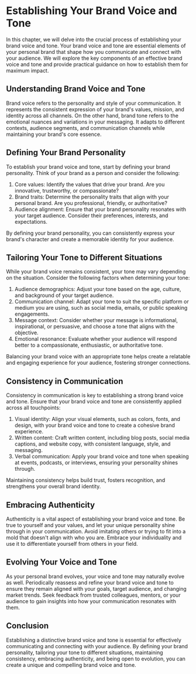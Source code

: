 # Establishing Your Brand Voice and Tone

In this chapter, we will delve into the crucial process of establishing your brand voice and tone. Your brand voice and tone are essential elements of your personal brand that shape how you communicate and connect with your audience. We will explore the key components of an effective brand voice and tone and provide practical guidance on how to establish them for maximum impact.

## Understanding Brand Voice and Tone

Brand voice refers to the personality and style of your communication. It represents the consistent expression of your brand's values, mission, and identity across all channels. On the other hand, brand tone refers to the emotional nuances and variations in your messaging. It adapts to different contexts, audience segments, and communication channels while maintaining your brand's core essence.

## Defining Your Brand Personality

To establish your brand voice and tone, start by defining your brand personality. Think of your brand as a person and consider the following:

1. Core values: Identify the values that drive your brand. Are you innovative, trustworthy, or compassionate?
2. Brand traits: Determine the personality traits that align with your personal brand. Are you professional, friendly, or authoritative?
3. Audience alignment: Ensure that your brand personality resonates with your target audience. Consider their preferences, interests, and expectations.

By defining your brand personality, you can consistently express your brand's character and create a memorable identity for your audience.

## Tailoring Your Tone to Different Situations

While your brand voice remains consistent, your tone may vary depending on the situation. Consider the following factors when determining your tone:

1. Audience demographics: Adjust your tone based on the age, culture, and background of your target audience.
2. Communication channel: Adapt your tone to suit the specific platform or medium you are using, such as social media, emails, or public speaking engagements.
3. Message context: Consider whether your message is informational, inspirational, or persuasive, and choose a tone that aligns with the objective.
4. Emotional resonance: Evaluate whether your audience will respond better to a compassionate, enthusiastic, or authoritative tone.

Balancing your brand voice with an appropriate tone helps create a relatable and engaging experience for your audience, fostering stronger connections.

## Consistency in Communication

Consistency in communication is key to establishing a strong brand voice and tone. Ensure that your brand voice and tone are consistently applied across all touchpoints:

1. Visual identity: Align your visual elements, such as colors, fonts, and design, with your brand voice and tone to create a cohesive brand experience.
2. Written content: Craft written content, including blog posts, social media captions, and website copy, with consistent language, style, and messaging.
3. Verbal communication: Apply your brand voice and tone when speaking at events, podcasts, or interviews, ensuring your personality shines through.

Maintaining consistency helps build trust, fosters recognition, and strengthens your overall brand identity.

## Embracing Authenticity

Authenticity is a vital aspect of establishing your brand voice and tone. Be true to yourself and your values, and let your unique personality shine through in your communication. Avoid imitating others or trying to fit into a mold that doesn't align with who you are. Embrace your individuality and use it to differentiate yourself from others in your field.

## Evolving Your Voice and Tone

As your personal brand evolves, your voice and tone may naturally evolve as well. Periodically reassess and refine your brand voice and tone to ensure they remain aligned with your goals, target audience, and changing market trends. Seek feedback from trusted colleagues, mentors, or your audience to gain insights into how your communication resonates with them.

## Conclusion

Establishing a distinctive brand voice and tone is essential for effectively communicating and connecting with your audience. By defining your brand personality, tailoring your tone to different situations, maintaining consistency, embracing authenticity, and being open to evolution, you can create a unique and compelling brand voice and tone.
